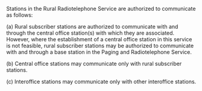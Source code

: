 Stations in the Rural Radiotelephone Service are authorized to communicate as follows:

(a) Rural subscriber stations are authorized to communicate with and through the central office station(s) with which they are associated. However, where the establishment of a central office station in this service is not feasible, rural subscriber stations may be authorized to communicate with and through a base station in the Paging and Radiotelephone Service.

(b) Central office stations may communicate only with rural subscriber stations.

(c) Interoffice stations may communicate only with other interoffice stations.

